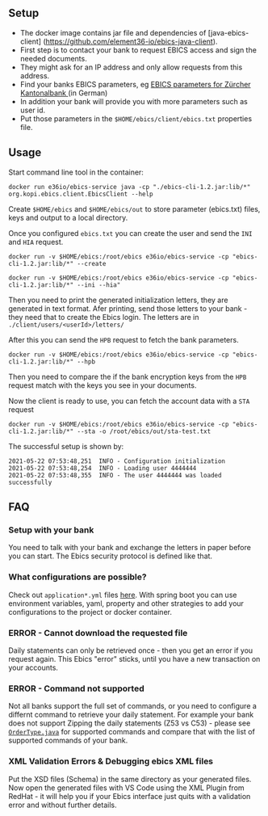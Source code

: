 ## Setup

- The docker image contains jar file and dependencies of [java-ebics-client] (https://github.com/element36-io/ebics-java-client).  
- First step is to contact your bank to request EBICS access and sign the needed documents.
- They might ask for an IP address and only allow requests from this address.
- Find your banks EBICS parameters, eg [EBICS parameters for Zürcher Kantonalbank ](https://www.zkb.ch/media/dok/efinance/ebics-verbindungsparameter.pdf) (in German) 
- In addition your bank will provide you with more parameters such as user id.
- Put those parameters in the `$HOME/ebics/client/ebics.txt` properties file.


## Usage

Start command line tool in the container: 

	docker run e36io/ebics-service java -cp "./ebics-cli-1.2.jar:lib/*" org.kopi.ebics.client.EbicsClient --help
	
Create 	`$HOME/ebics` and `$HOME/ebics/out` to store parameter (ebics.txt) files, keys and output to a local directory. 

Once you configured `ebics.txt` you can create the user and send the `INI` and `HIA` request.

	docker run -v $HOME/ebics:/root/ebics e36io/ebics-service -cp "ebics-cli-1.2.jar:lib/*" --create

    docker run -v $HOME/ebics:/root/ebics e36io/ebics-service -cp "ebics-cli-1.2.jar:lib/*" --ini --hia"

Then you need to print the generated initialization letters, they are generated in text format. Afer printing, send those letters to your bank - they need that to create the Ebics login. The letters are in `./client/users/<userId>/letters/`


After this you can send the `HPB` request to fetch the bank parameters.

	docker run -v $HOME/ebics:/root/ebics e36io/ebics-service -cp "ebics-cli-1.2.jar:lib/*" --hpb


Then you need to compare the if the bank encryption keys from the `HPB` request match with the keys you see in your documents.

Now the client is ready to use, you can fetch the account data with a `STA` request

	docker run -v $HOME/ebics:/root/ebics e36io/ebics-service -cp "ebics-cli-1.2.jar:lib/*" --sta -o /root/ebics/out/sta-test.txt
	
The successful setup is shown by:  

	2021-05-22 07:53:48,251  INFO - Configuration initialization
	2021-05-22 07:53:48,254  INFO - Loading user 4444444
	2021-05-22 07:53:48,355  INFO - The user 4444444 was loaded successfully
	
	
## FAQ

### Setup with your bank

You need to talk with your bank and exchange the letters in paper before you can start. The Ebics security protocol is defined like that. 

### What configurations are possible?

Check out `application*.yml` files [here](https://github.com/element36-io/ebics-java-service/tree/main/src/main/resources). 
With spring boot you can use environment variables, yaml, property and other strategies to add your configurations to the project 
or docker container. 

### ERROR - Cannot download the requested file

Daily statements can only be retrieved once - then you get an error if you request again. 
This Ebics "error" sticks, until you have a new transaction on your accounts. 


### ERROR - Command not supported

Not all banks support the full set of commands, or you need to configure a differnt command to retrieve your
daily statement. For example your bank does not support Zipping the daily statements (Z53 vs C53) -
please see 
[`OrderType.java`](https://github.com/element36-io/ebics-java-client/blob/master/src/main/java/org/kopi/ebics/session/OrderType.java) for supported commands and compare that with the list of supported commands of 
your bank. 

### XML Validation Errors & Debugging ebics XML files

Put the XSD files (Schema) in the same directory as your generated files. Now open the generated files with
VS Code using the XML Plugin from RedHat - it will help you if your Ebics interface just quits with a
validation error and without further details. 

